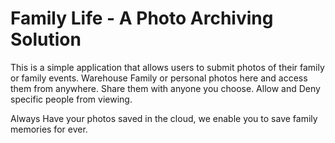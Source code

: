# Family Life - A Photo Archiving Solution
This is a simple application that allows users to submit photos of their family or family events. Warehouse Family or personal photos here and access them from anywhere. Share them with anyone you choose. Allow and Deny specific people from viewing.  

Always Have your photos saved in the cloud, we enable you to save family memories for ever. 
